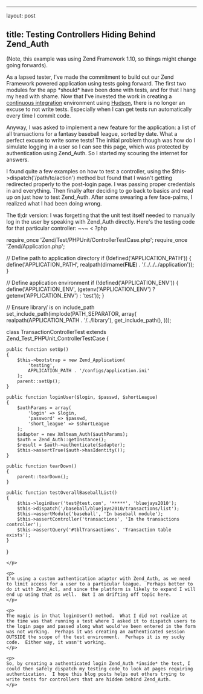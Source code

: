 <hr />

<p>layout: post</p>

<h2>title: Testing Controllers Hiding Behind Zend_Auth</h2>

<p>(Note, this example was using Zend Framework 1.10, so things might change going forwards).</p>

<p>As a lapsed tester, I've made the commitment to build out our Zend Framework powered application using tests going forward.  The first two modules for the app *should* have been done with tests, and for that I hang my head with shame.  Now that I've invested the work in creating a <a href="http://en.wikipedia.org/wiki/Continuous_integration">continuous integration</a> environment using <a href="http://hudson-ci.org">Hudson</a>, there is no longer an excuse to not write tests.  Especially when I can get tests run automatically every time I commit code.
</p>

<p>
Anyway, I was asked to implement a new feature for the application:  a list of all transactions for a fantasy baseball league, sorted by date.  What a perfect excuse to write some tests!  The initial problem though was how do I simulate logging in a user so I can see this page, which was protected by authentication using Zend_Auth.  So I started my scouring the internet for answers.
</p>

<p>
I found quite a few examples on how to test a controller, using the $this->dispatch('/path/to/action') method but found that I wasn't getting redirected properly to the post-login page.  I was passing proper credentials in and everything.  Then finally after deciding to go back to basics and read up on just how to test Zend_Auth.  After some swearing a few face-palms, I realized what I had been doing wrong.
</p>

<p>
The tl;dr version:  I was forgetting that the unit test itself needed to manually log in the user by speaking with Zend_Auth directly.  Here's the testing code for that particular controller:
~~~
< ?php

require_once 'Zend/Test/PHPUnit/ControllerTestCase.php';
require_once 'Zend/Application.php';

// Define path to application directory
if (!defined('APPLICATION_PATH')) {
    define('APPLICATION_PATH', realpath(dirname(__FILE__) . '/../../../application'));
}

// Define application environment
if (!defined('APPLICATION_ENV')) {
    define('APPLICATION_ENV', (getenv('APPLICATION_ENV') ? getenv('APPLICATION_ENV') : 'test'));
}

// Ensure library/ is on include_path
set_include_path(implode(PATH_SEPARATOR, array(
        realpath(APPLICATION_PATH . '/../library'),
            get_include_path(),
        )));

class TransactionControllerTest extends Zend_Test_PHPUnit_ControllerTestCase 
{

    public function setUp()
    {
        $this->bootstrap = new Zend_Application(
            'testing',
            APPLICATION_PATH . '/configs/application.ini'
        );
        parent::setUp();
    }

    public function loginUser($login, $passwd, $shortLeague)
    {
        $authParams = array(
            'login' => $login,
            'password' => $passwd,
            'short_league' => $shortLeague 
        );
        $adapter = new Xmlteam_Auth($authParams);
        $auth = Zend_Auth::getInstance();
        $result = $auth->authenticate($adapter);
        $this->assertTrue($auth->hasIdentity());
    }

    public function tearDown()
    {
        parent::tearDown();
    }

    public function testOverallBaseballList()
    {
        $this->loginUser('test@test.com', '*****', 'bluejays2010');
        $this->dispatch('/baseball/bluejays2010/transactions/list');
        $this->assertModule('baseball', 'In baseball module');
        $this->assertController('transactions', 'In the transactions controller');
        $this->assertQuery('#tblTransactions', 'Transaction table exists');
    }
}
~~~
</p>

<p>
I'm using a custom authentication adaptor with Zend_Auth, as we need to limit access for a user to a particular league.  Perhaps better to do it with Zend_Acl, and since the platform is likely to expand I will end up using that as well.  But I am drifting off topic here.
</p>

<p>
The magic is in that loginUser() method.  What I did not realize at the time was that running a test where I asked it to dispatch users to the login page and passed along what would've been entered in the form was not working.  Perhaps it was creating an authenticated session OUTSIDE the scope of the test environment.  Perhaps it is my sucky code.  Either way, it wasn't working.
</p>

<p>
So, by creating a authenticated login Zend_Auth *inside* the test, I could then safely dispatch my testing code to look at pages requiring authentication.  I hope this blog posts helps out others trying to write tests for controllers that are hidden behind Zend_Auth.
</p>
